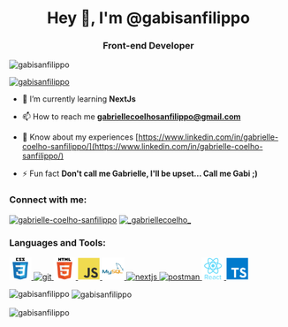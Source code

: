 <h1 align="center">Hey 👋, I'm @gabisanfilippo</h1>
<h3 align="center">Front-end Developer</h3>

<p align="left"> <img src="https://komarev.com/ghpvc/?username=gabisanfilippo&label=Profile%20views&color=0e75b6&style=flat" alt="gabisanfilippo" /> </p>

<p align="left"> <a href="https://github.com/ryo-ma/github-profile-trophy"><img src="https://github-profile-trophy.vercel.app/?username=gabisanfilippo" alt="gabisanfilippo" /></a> </p>

- 🌱 I’m currently learning **NextJs**

- 📫 How to reach me **gabriellecoelhosanfilippo@gmail.com**

- 📄 Know about my experiences [https://www.linkedin.com/in/gabrielle-coelho-sanfilippo/](https://www.linkedin.com/in/gabrielle-coelho-sanfilippo/)

- ⚡ Fun fact **Don't call me Gabrielle, I'll be upset... Call me Gabi ;)**

<h3 align="left">Connect with me:</h3>
<p align="left">
<a href="https://linkedin.com/in/gabrielle-coelho-sanfilippo" target="blank"><img align="center" src="https://raw.githubusercontent.com/rahuldkjain/github-profile-readme-generator/master/src/images/icons/Social/linked-in-alt.svg" alt="gabrielle-coelho-sanfilippo" height="30" width="40" /></a>
<a href="https://instagram.com/_gabriellecoelho_" target="blank"><img align="center" src="https://raw.githubusercontent.com/rahuldkjain/github-profile-readme-generator/master/src/images/icons/Social/instagram.svg" alt="_gabriellecoelho_" height="30" width="40" /></a>
</p>

<h3 align="left">Languages and Tools:</h3>
<p align="left"> <a href="https://www.w3schools.com/css/" target="_blank" rel="noreferrer"> <img src="https://raw.githubusercontent.com/devicons/devicon/master/icons/css3/css3-original-wordmark.svg" alt="css3" width="40" height="40"/> </a> <a href="https://git-scm.com/" target="_blank" rel="noreferrer"> <img src="https://www.vectorlogo.zone/logos/git-scm/git-scm-icon.svg" alt="git" width="40" height="40"/> </a> <a href="https://www.w3.org/html/" target="_blank" rel="noreferrer"> <img src="https://raw.githubusercontent.com/devicons/devicon/master/icons/html5/html5-original-wordmark.svg" alt="html5" width="40" height="40"/> </a> <a href="https://developer.mozilla.org/en-US/docs/Web/JavaScript" target="_blank" rel="noreferrer"> <img src="https://raw.githubusercontent.com/devicons/devicon/master/icons/javascript/javascript-original.svg" alt="javascript" width="40" height="40"/> </a> <a href="https://www.mysql.com/" target="_blank" rel="noreferrer"> <img src="https://raw.githubusercontent.com/devicons/devicon/master/icons/mysql/mysql-original-wordmark.svg" alt="mysql" width="40" height="40"/> </a> <a href="https://nextjs.org/" target="_blank" rel="noreferrer"> <img src="https://cdn.worldvectorlogo.com/logos/nextjs-2.svg" alt="nextjs" width="40" height="40"/> </a> <a href="https://postman.com" target="_blank" rel="noreferrer"> <img src="https://www.vectorlogo.zone/logos/getpostman/getpostman-icon.svg" alt="postman" width="40" height="40"/> </a> <a href="https://reactjs.org/" target="_blank" rel="noreferrer"> <img src="https://raw.githubusercontent.com/devicons/devicon/master/icons/react/react-original-wordmark.svg" alt="react" width="40" height="40"/> </a> <a href="https://www.typescriptlang.org/" target="_blank" rel="noreferrer"> <img src="https://raw.githubusercontent.com/devicons/devicon/master/icons/typescript/typescript-original.svg" alt="typescript" width="40" height="40"/> </a> </p>

<p><img align="left" src="https://github-readme-stats.vercel.app/api/top-langs?username=gabisanfilippo&show_icons=true&locale=en&layout=compact" alt="gabisanfilippo" /></p>

<p>&nbsp;<img align="center" src="https://github-readme-stats.vercel.app/api?username=gabisanfilippo&show_icons=true&locale=en" alt="gabisanfilippo" /></p>

<p><img align="center" src="https://github-readme-streak-stats.herokuapp.com/?user=gabisanfilippo&" alt="gabisanfilippo" /></p>
